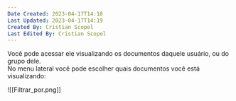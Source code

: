 ```yaml
---
Date Created: 2023-04-17T14:18
Last Updated: 2023-04-17T14:19
Created By: Cristian Scopel
Last Edited By: Cristian Scopel
---
```

Você pode acessar ele visualizando os documentos daquele usuário, ou do grupo dele.  
No menu lateral você pode escolher quais documentos você está visualizando:

![[Filtrar_por.png]]